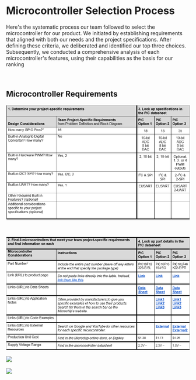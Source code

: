 # Microcontroller Selection Process
Here's the systematic process our team followed to select the microcontroller for our product. We initiated by establishing requirements that aligned with both our needs and the project specifications. After defining these criteria, we deliberated and identified our top three choices. Subsequently, we conducted a comprehensive analysis of each microcontroller's features, using their capabilities as the basis for our ranking

<br>

## Microcontroller Requirements

![](Pictures/Criteria.png)

<br>


![](Pictures/Top_Picks.png)

![](Pictures/)

![](Pictures/)

